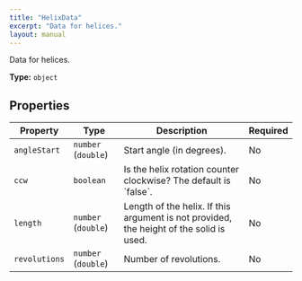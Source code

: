 ```yaml
---
title: "HelixData"
excerpt: "Data for helices."
layout: manual
---
```


Data for helices.


**Type:** `object`




## Properties

| Property | Type | Description | Required |
|----------|------|-------------|----------|
| `angleStart` |`number` (`double`)| Start angle (in degrees). | No |
| `ccw` |`boolean`| Is the helix rotation counter clockwise? The default is &#x60;false&#x60;. | No |
| `length` |`number` (`double`)| Length of the helix. If this argument is not provided, the height of the solid is used. | No |
| `revolutions` |`number` (`double`)| Number of revolutions. | No |


